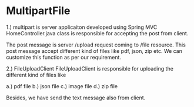 # MultipartFile 

1.)
multipart is server applicaiton developed using Spring MVC
HomeController.java class is responsible for accepting the post from client.

The post message is server /upload request coming to /file resource.
This post message accept different kind of files like pdf, json, zip etc.
We can customize this function as per our requirement.

2.) 
FileUploadClient
FileUploadClient is responsible for uploading the different kind of files like

a.) pdf file
b.) json file
c.) image file
d.) zip file

Besides, we have send the text message also from client.

